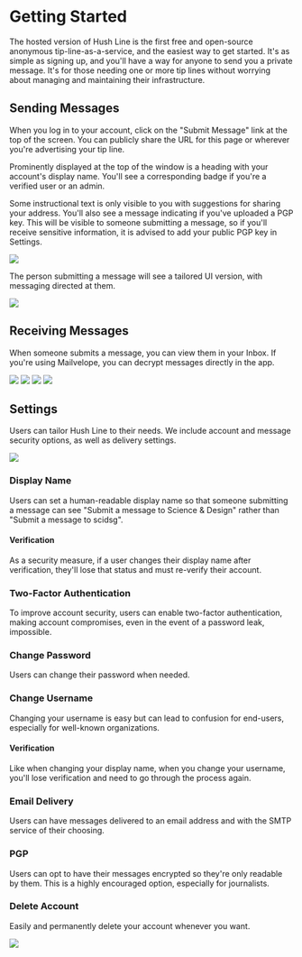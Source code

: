 # Getting Started

The hosted version of Hush Line is the first free and open-source anonymous tip-line-as-a-service, and the easiest way to get started. It's as simple as signing up, and you'll have a way for anyone to send you a private message. It's for those needing one or more tip lines without worrying about managing and maintaining their infrastructure. 

## Sending Messages

When you log in to your account, click on the "Submit Message" link at the top of the screen. You can publicly share the URL for this page or wherever you're advertising your tip line. 

Prominently displayed at the top of the window is a heading with your account's display name. You'll see a corresponding badge if you're a verified user or an admin.

Some instructional text is only visible to you with suggestions for sharing your address. You'll also see a message indicating if you've uploaded a PGP key. This will be visible to someone submitting a message, so if you'll receive sensitive information, it is advised to add your public PGP key in Settings. 

<img src="../img/Submit.1.png">

The person submitting a message will see a tailored UI version, with messaging directed at them.

<img src="../img/Submit.2.png">

## Receiving Messages

When someone submits a message, you can view them in your Inbox. If you're using Mailvelope, you can decrypt messages directly in the app.

<img src="../img/Inbox.1.png">
<img src="../img/Read.1.png">
<img src="../img/Read.2.png">
<img src="../img/Read.3.png">

## Settings

Users can tailor Hush Line to their needs. We include account and message security options, as well as delivery settings.

<img src="../img/Settings.1.png">

### Display Name

Users can set a human-readable display name so that someone submitting a message can see "Submit a message to Science & Design" rather than "Submit a message to scidsg".

#### Verification

As a security measure, if a user changes their display name after verification, they'll lose that status and must re-verify their account.

### Two-Factor Authentication

To improve account security, users can enable two-factor authentication, making account compromises, even in the event of a password leak, impossible.

### Change Password

Users can change their password when needed.

### Change Username

Changing your username is easy but can lead to confusion for end-users, especially for well-known organizations.

#### Verification

Like when changing your display name, when you change your username, you'll lose verification and need to go through the process again.

### Email Delivery

Users can have messages delivered to an email address and with the SMTP service of their choosing.

### PGP

Users can opt to have their messages encrypted so they're only readable by them. This is a highly encouraged option, especially for journalists.

### Delete Account

Easily and permanently delete your account whenever you want. 

<img src="../img/hosted-hushline.png">

